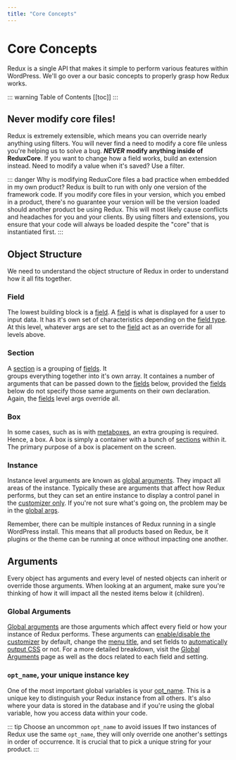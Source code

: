 ```yaml
---
title: "Core Concepts" 
---
```


# Core Concepts
Redux is a single API that makes it simple to perform various features within WordPress. We'll go over a our basic concepts 
to properly grasp how Redux works.

::: warning Table of Contents
[[toc]]
:::

## Never modify core files!
Redux is extremely extensible, which means you can override nearly anything using filters. You will never find a need to modify 
a core file unless you're helping us to solve a bug. 	__***NEVER***__ **modify anything inside of ReduxCore**. If you want to change how 
a field works, build an extension instead.  Need to modify a value when it's saved? Use a filter.

::: danger Why is modifying ReduxCore files a bad practice when embedded in my own product?
Redux is built to run with only one version of the framework code. If you modify core files in your version, which you 
embed in a product, there's no guarantee your version will be the version loaded should another product be using Redux. 
This will most likely cause conflicts and headaches for you and your clients. By using filters and extensions, you ensure that your 
code will always be loaded despite the "core" that is instantiated first.
:::

## Object Structure
We need to understand the object structure of Redux in order to understand how it all fits together.

### Field
The lowest building block is a [field](../../configuration/objects/field.md). A [field](../../configuration/objects/field.md) is what is 
displayed for a user to input data. It has it's own set of characteristics depending on the [field type](../../core-fields). 
At this level, whatever args are set to the [field](../../configuration/objects/field.md) act as an override for all levels above.

### Section
A [section](../../configuration/objects/section.md) is a grouping of [fields](../../configuration/objects/field.md). It  
groups everything together into it's own array. It containes a number of arguments that can be passed down to the [fields](../../configuration/objects/field.md) 
below, provided the [fields](../../configuration/objects/field.md) below do not specify those same arguments on their own declaration. 
Again, the [fields](../../configuration/objects/field.md) level args override all.

### Box
In some cases, such as is with [metaboxes](../../core-extensions/metaboxes-lite.md), an extra grouping is required. Hence, a box. A box is simply a container with a bunch 
of [sections](../../configuration/objects/section.md) within it. The primary purpose of a box is placement on the screen.

### Instance
Instance level arguments are known as [global arguments](../../configuration/arguments/arguments_reference.md). They impact all areas of 
the instance. Typically these are arguments that affect how Redux performs, but they can set an entire instance to display
a control panel in the [customizer only](../../configuration/arguments/arguments_reference.md#customizer-only). If you're not sure what's
going on, the problem may be in the [global args](../../configuration/arguments/arguments_reference.md).

Remember, there can be multiple instances of Redux running in a single WordPress install. This means that all products based on
Redux, be it plugins or the theme can be running at once without impacting one another.

## Arguments
Every object has arguments and every level of nested objects can inherit or override those arguments. When looking at an 
argument, make sure you're thinking of how it will impact all the nested items below it (children).

### Global Arguments
[Global arguments](../../configuration/arguments/arguments_reference.md) are those arguments which affect every field or how your 
instance of Redux performs. These arguments can [enable/disable the customizer](../../configuration/arguments/arguments_reference.md#customizer-only) 
by default, change the [menu title](../../configuration/arguments/arguments_reference.md#menu-title), and set 
fields to [automatically output CSS](../../configuration/arguments/arguments_reference.md#output) or not. For a more detailed breakdown, 
visit the [Global Arguments](../../configuration/arguments/arguments_reference.md) page as well as the docs related to each field and setting.

### `opt_name`, your unique instance key
One of the most important global variables is your [opt_name](../../configuration/arguments/arguments_reference.md#opt-name). This is a 
unique key to distinguish your Redux instance from all others. It's also where your data is stored in the database and 
if you're using the global variable, how you access data within your code.

::: tip Choose an uncommon `opt_name` to avoid issues
If two instances of Redux use the same `opt_name`, they will only override one another's settings in order of occurrence. 
It is crucial that to pick a unique string for your product.
:::
